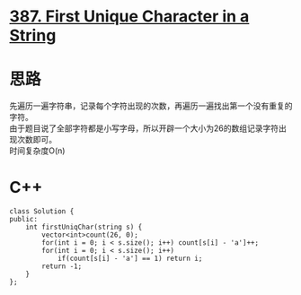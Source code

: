 # [387. First Unique Character in a String](https://leetcode.com/problems/first-unique-character-in-a-string/description/)
# 思路
先遍历一遍字符串，记录每个字符出现的次数，再遍历一遍找出第一个没有重复的字符。   
由于题目说了全部字符都是小写字母，所以开辟一个大小为26的数组记录字符出现次数即可。   
时间复杂度O(n)   
# C++
```
class Solution {
public:
    int firstUniqChar(string s) {
        vector<int>count(26, 0);
        for(int i = 0; i < s.size(); i++) count[s[i] - 'a']++;
        for(int i = 0; i < s.size(); i++) 
            if(count[s[i] - 'a'] == 1) return i;
        return -1;
    }
};
```
